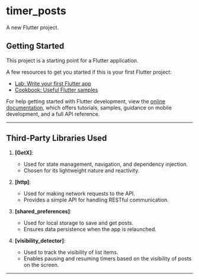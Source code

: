 # timer_posts

A new Flutter project.

## Getting Started

This project is a starting point for a Flutter application.

A few resources to get you started if this is your first Flutter project:

- [Lab: Write your first Flutter app](https://docs.flutter.dev/get-started/codelab)
- [Cookbook: Useful Flutter samples](https://docs.flutter.dev/cookbook)

For help getting started with Flutter development, view the
[online documentation](https://docs.flutter.dev/), which offers tutorials,
samples, guidance on mobile development, and a full API reference.


---

## Third-Party Libraries Used

1. **[GetX]**:
    - Used for state management, navigation, and dependency injection.
    - Chosen for its lightweight nature and reactivity.

2. **[http]**:
    - Used for making network requests to the API.
    - Provides a simple API for handling RESTful communication.

3. **[shared_preferences]**:
    - Used for local storage to save and get posts.
    - Ensures data persistence when the app is relaunched.

4. **[visibility_detector]**:
    - Used to track the visibility of list items.
    - Enables pausing and resuming timers based on the visibility of posts on the screen.

---